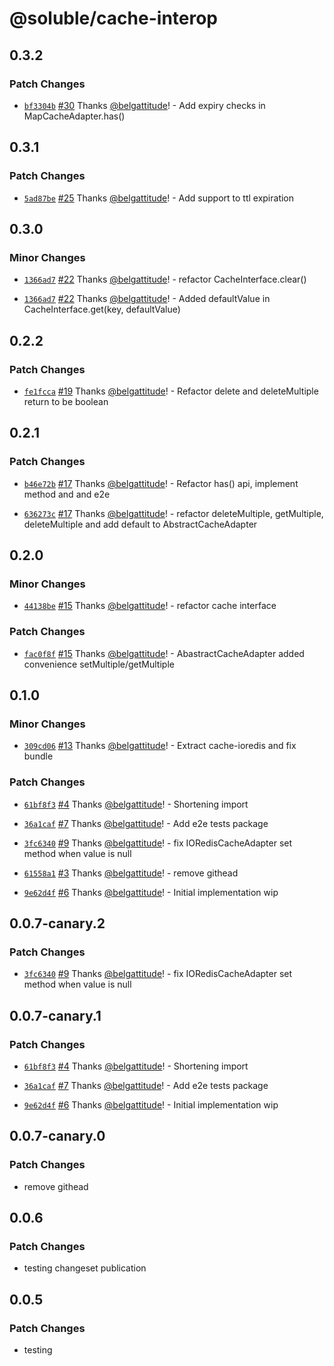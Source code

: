 # @soluble/cache-interop

## 0.3.2

### Patch Changes

- [`bf3304b`](https://github.com/soluble-io/tci/commit/bf3304bcacc2274d7e280ee982bb997c75efeffc) [#30](https://github.com/soluble-io/tci/pull/30) Thanks [@belgattitude](https://github.com/belgattitude)! - Add expiry checks in MapCacheAdapter.has()

## 0.3.1

### Patch Changes

- [`5ad87be`](https://github.com/soluble-io/tci/commit/5ad87be6fb7e17f8e8f3503c41fddcd60a028ed9) [#25](https://github.com/soluble-io/tci/pull/25) Thanks [@belgattitude](https://github.com/belgattitude)! - Add support to ttl expiration

## 0.3.0

### Minor Changes

- [`1366ad7`](https://github.com/soluble-io/tci/commit/1366ad75ddc7f1e0d5235b8a1e0c5dc124a9bef2) [#22](https://github.com/soluble-io/tci/pull/22) Thanks [@belgattitude](https://github.com/belgattitude)! - refactor CacheInterface.clear()

* [`1366ad7`](https://github.com/soluble-io/tci/commit/1366ad75ddc7f1e0d5235b8a1e0c5dc124a9bef2) [#22](https://github.com/soluble-io/tci/pull/22) Thanks [@belgattitude](https://github.com/belgattitude)! - Added defaultValue in CacheInterface.get(key, defaultValue)

## 0.2.2

### Patch Changes

- [`fe1fcca`](https://github.com/soluble-io/tci/commit/fe1fcca812ff3d8683cebe722e47bd81715d6fbf) [#19](https://github.com/soluble-io/tci/pull/19) Thanks [@belgattitude](https://github.com/belgattitude)! - Refactor delete and deleteMultiple return to be boolean

## 0.2.1

### Patch Changes

- [`b46e72b`](https://github.com/soluble-io/tci/commit/b46e72b8de732148c37e6ca8bb7cee6b7891884b) [#17](https://github.com/soluble-io/tci/pull/17) Thanks [@belgattitude](https://github.com/belgattitude)! - Refactor has() api, implement method and and e2e

* [`636273c`](https://github.com/soluble-io/tci/commit/636273c82f5af1287a34b4d673fc3fc22fffc922) [#17](https://github.com/soluble-io/tci/pull/17) Thanks [@belgattitude](https://github.com/belgattitude)! - refactor deleteMultiple, getMultiple, deleteMultiple and add default to AbstractCacheAdapter

## 0.2.0

### Minor Changes

- [`44138be`](https://github.com/soluble-io/tci/commit/44138be407f9b2b36f6224b2c7004747ece3bb3a) [#15](https://github.com/soluble-io/tci/pull/15) Thanks [@belgattitude](https://github.com/belgattitude)! - refactor cache interface

### Patch Changes

- [`fac0f8f`](https://github.com/soluble-io/tci/commit/fac0f8f3f5bb182f6e598ee78382723a338b5121) [#15](https://github.com/soluble-io/tci/pull/15) Thanks [@belgattitude](https://github.com/belgattitude)! - AbastractCacheAdapter added convenience setMultiple/getMultiple

## 0.1.0

### Minor Changes

- [`309cd06`](https://github.com/soluble-io/tci/commit/309cd061ea161b30abf17143fd290d423c22a4ee) [#13](https://github.com/soluble-io/tci/pull/13) Thanks [@belgattitude](https://github.com/belgattitude)! - Extract cache-ioredis and fix bundle

### Patch Changes

- [`61bf8f3`](https://github.com/soluble-io/tci/commit/61bf8f3f6f5abd276f6e034b4a834c43d3ad5524) [#4](https://github.com/soluble-io/tci/pull/4) Thanks [@belgattitude](https://github.com/belgattitude)! - Shortening import

* [`36a1caf`](https://github.com/soluble-io/tci/commit/36a1cafcc4be5e7254c1bb40d33ecddb3b84df09) [#7](https://github.com/soluble-io/tci/pull/7) Thanks [@belgattitude](https://github.com/belgattitude)! - Add e2e tests package

- [`3fc6340`](https://github.com/soluble-io/tci/commit/3fc6340fd8ced1e0b9981b5a8b3b362d032182e4) [#9](https://github.com/soluble-io/tci/pull/9) Thanks [@belgattitude](https://github.com/belgattitude)! - fix IORedisCacheAdapter set method when value is null

* [`61558a1`](https://github.com/soluble-io/tci/commit/61558a10d2333a7aa1113ce3119cb76d4b9f3ed4) [#3](https://github.com/soluble-io/tci/pull/3) Thanks [@belgattitude](https://github.com/belgattitude)! - remove githead

- [`9e62d4f`](https://github.com/soluble-io/tci/commit/9e62d4fee4e677b666095d9f452f267687c55ab8) [#6](https://github.com/soluble-io/tci/pull/6) Thanks [@belgattitude](https://github.com/belgattitude)! - Initial implementation wip

## 0.0.7-canary.2

### Patch Changes

- [`3fc6340`](https://github.com/soluble-io/tci/commit/3fc6340fd8ced1e0b9981b5a8b3b362d032182e4) [#9](https://github.com/soluble-io/tci/pull/9) Thanks [@belgattitude](https://github.com/belgattitude)! - fix IORedisCacheAdapter set method when value is null

## 0.0.7-canary.1

### Patch Changes

- [`61bf8f3`](https://github.com/soluble-io/tci/commit/61bf8f3f6f5abd276f6e034b4a834c43d3ad5524) [#4](https://github.com/soluble-io/tci/pull/4) Thanks [@belgattitude](https://github.com/belgattitude)! - Shortening import

* [`36a1caf`](https://github.com/soluble-io/tci/commit/36a1cafcc4be5e7254c1bb40d33ecddb3b84df09) [#7](https://github.com/soluble-io/tci/pull/7) Thanks [@belgattitude](https://github.com/belgattitude)! - Add e2e tests package

- [`9e62d4f`](https://github.com/soluble-io/tci/commit/9e62d4fee4e677b666095d9f452f267687c55ab8) [#6](https://github.com/soluble-io/tci/pull/6) Thanks [@belgattitude](https://github.com/belgattitude)! - Initial implementation wip

## 0.0.7-canary.0

### Patch Changes

- remove githead

## 0.0.6

### Patch Changes

- testing changeset publication

## 0.0.5

### Patch Changes

- testing
